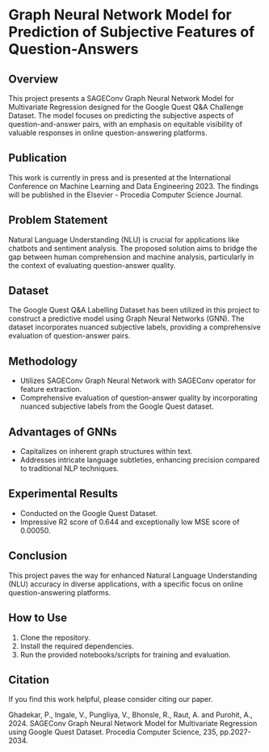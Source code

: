# Graph Neural Network Model for Prediction of Subjective Features of Question-Answers

## Overview
This project presents a SAGEConv Graph Neural Network Model for Multivariate Regression designed for the Google Quest Q&A Challenge Dataset. The model focuses on predicting the subjective aspects of question-and-answer pairs, with an emphasis on equitable visibility of valuable responses in online question-answering platforms.

## Publication
This work is currently in press and is presented at the International Conference on Machine Learning and Data Engineering 2023. The findings will be published in the Elsevier - Procedia Computer Science Journal.

## Problem Statement
Natural Language Understanding (NLU) is crucial for applications like chatbots and sentiment analysis. The proposed solution aims to bridge the gap between human comprehension and machine analysis, particularly in the context of evaluating question-answer quality.

## Dataset
The Google Quest Q&A Labelling Dataset has been utilized in this project to construct a predictive model using Graph Neural Networks (GNN). The dataset incorporates nuanced subjective labels, providing a comprehensive evaluation of question-answer pairs.

## Methodology
- Utilizes SAGEConv Graph Neural Network with SAGEConv operator for feature extraction.
- Comprehensive evaluation of question-answer quality by incorporating nuanced subjective labels from the Google Quest dataset.

## Advantages of GNNs
- Capitalizes on inherent graph structures within text.
- Addresses intricate language subtleties, enhancing precision compared to traditional NLP techniques.

## Experimental Results
- Conducted on the Google Quest Dataset.
- Impressive R2 score of 0.644 and exceptionally low MSE score of 0.00050.

## Conclusion
This project paves the way for enhanced Natural Language Understanding (NLU) accuracy in diverse applications, with a specific focus on online question-answering platforms.

## How to Use
1. Clone the repository.
2. Install the required dependencies.
3. Run the provided notebooks/scripts for training and evaluation.

## Citation
If you find this work helpful, please consider citing our paper.

Ghadekar, P., Ingale, V., Pungliya, V., Bhonsle, R., Raut, A. and Purohit, A., 2024. SAGEConv Graph Neural Network Model for Multivariate Regression using Google Quest Dataset. Procedia Computer Science, 235, pp.2027-2034.
